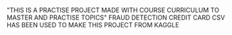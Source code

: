 "THIS IS A PRACTISE PROJECT MADE WITH COURSE CURRICULUM TO MASTER AND PRACTISE TOPICS"
FRAUD DETECTION 
CREDIT CARD CSV HAS BEEN USED TO MAKE THIS PROJECT FROM KAGGLE
